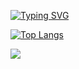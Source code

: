 <a href="https://git.io/typing-svg"><img src="https://readme-typing-svg.demolab.com?font=Roboto+Mono&pause=1000&color=38F7E2&width=435&lines=Hello%2C+I'm+Alejandro+Sanchez+%F0%9F%91%8B%E2%80%8A;MERN+Stack+Developer%F0%9F%92%BB%E2%80%8A;Mobile+Developer%F0%9F%93%B2%E2%80%8A" alt="Typing SVG" /></a>

[![Top Langs](https://github-readme-stats.vercel.app/api/top-langs/?username=aleedario)](https://github.com/anuraghazra/github-readme-stats)


![](https://komarev.com/ghpvc/?username=AleeDario&style=flat-square)
